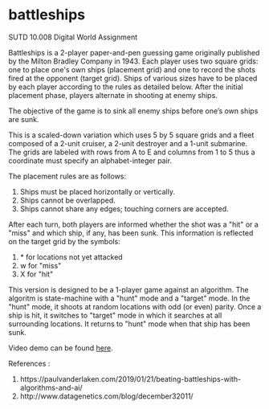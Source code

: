 # battleships
SUTD 10.008 Digital World Assignment

Battleships is a 2-player paper-and-pen guessing game originally published by the Milton Bradley Company in 1943. Each player uses two square grids: one to place one's own ships (placement grid) and one to record the shots fired at the opponent (target grid). Ships of various sizes have to be placed by each player according to the rules as detailed below. After the initial placement phase, players alternate in shooting at enemy ships. 

The objective of the game is to sink all enemy ships before one’s own ships are sunk.

This is a scaled-down variation which uses 5 by 5 square grids and a fleet composed of a 2-unit cruiser, a 2-unit destroyer and a 1-unit submarine. The grids are labeled with rows from A to E and columns from 1 to 5 thus a coordinate must specify an alphabet-integer pair.

The placement rules are as follows:
  1. Ships must be placed horizontally or vertically.  
  2. Ships cannot be overlapped.  
  3. Ships cannot share any edges; touching corners are accepted.  

After each turn, both players are informed whether the shot was a "hit" or a "miss" and which ship, if any, has been sunk. This information is reflected on the target grid by the symbols:
  1. \* for locations not yet attacked  
  2. w for "miss"  
  3. X for "hit"  

This version is designed to be a 1-player game against an algorithm. The algoritm is state-machine with a "hunt" mode and a "target" mode. In the "hunt" mode, it shoots at random locations with odd (or even) parity. Once a ship is hit, it switches to "target" mode in which it searches at all surrounding locations. It returns to "hunt" mode when that ship has been sunk.

Video demo can be found [here](https://sutdapac-my.sharepoint.com/:v:/g/personal/gargi_pandkar_mymail_sutd_edu_sg/EZunIzsgDhFJkJsl3ZD4-QAB8EWuflBFysuWurQa5wJs0A?e=Jxm2oR).

References :  
<ol>
  <li>https://paulvanderlaken.com/2019/01/21/beating-battleships-with-algorithms-and-ai/
  <li>http://www.datagenetics.com/blog/december32011/
</ol>

